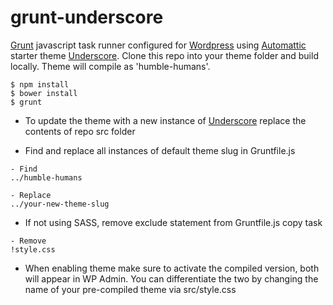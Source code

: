 # grunt-underscore

[Grunt](http://gruntjs.com/) javascript task runner configured for [Wordpress](https://wordpress.org/) using [Automattic](https://github.com/automattic/) starter theme [Underscore](http://underscores.me/). Clone this repo into your theme folder and build locally. Theme will compile as 'humble-humans'.

```
$ npm install
$ bower install
$ grunt
```

- To update the theme with a new instance of [Underscore](http://underscores.me/) replace the contents of repo src folder

- Find and replace all instances of default theme slug in Gruntfile.js

```
- Find
../humble-humans

- Replace
../your-new-theme-slug
```

- If not using SASS, remove exclude statement from Gruntfile.js copy task

```
- Remove
!style.css
```

- When enabling theme make sure to activate the compiled version, both will appear in WP Admin. You can differentiate the two by changing the name of your pre-compiled theme via src/style.css

